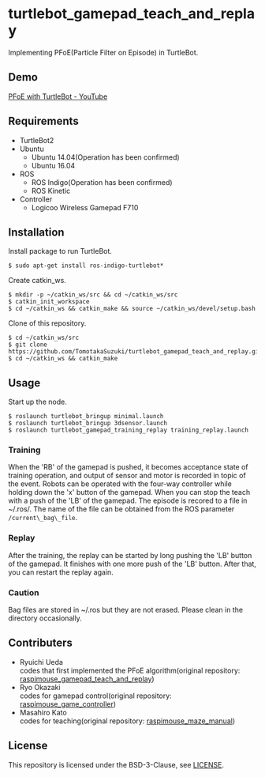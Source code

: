 # turtlebot_gamepad_teach_and_replay
Implementing PFoE(Particle Filter on Episode) in TurtleBot. 
## Demo
[PFoE with TurtleBot - YouTube](https://www.youtube.com/watch?v=HcmX92bSTL8&feature=youtu.be)
## Requirements
* TurtleBot2
* Ubuntu
  * Ubuntu 14.04(Operation has been confirmed)
  * Ubuntu 16.04
* ROS
  * ROS Indigo(Operation has been confirmed)
  * ROS Kinetic
* Controller
  * Logicoo Wireless Gamepad F710
## Installation
Install package to run TurtleBot.
```
$ sudo apt-get install ros-indigo-turtlebot*
```
Create catkin_ws.
```
$ mkdir -p ~/catkin_ws/src && cd ~/catkin_ws/src
$ catkin_init_workspace
$ cd ~/catkin_ws && catkin_make && source ~/catkin_ws/devel/setup.bash
```
Clone of this repository.
```
$ cd ~/catkin_ws/src
$ git clone https://github.com/TomotakaSuzuki/turtlebot_gamepad_teach_and_replay.git
$ cd ~/catkin_ws && catkin_make
```
## Usage
Start up the node.
```
$ roslaunch turtlebot_bringup minimal.launch
$ roslaunch turtlebot_bringup 3dsensor.launch
$ roslaunch turtlebot_gamepad_training_replay training_replay.launch
```
### Training
When the 'RB' of the gamepad is pushed, it becomes acceptance state of training operation, and output of sensor and motor is recorded in topic of the event. Robots can be operated with the four-way controller while holding down the 'x' button of the gamepad. When you can stop the teach with a push of the 'LB' of the gamepad. The episode is recored to a file in ~/.ros/. The name of the file can be obtained from the ROS parameter `/current\_bag\_file`.
### Replay
After the training, the replay can be started by long pushing the 'LB' button of the gamepad. It finishes with one more push of the 'LB' button. After that, you can restart the replay again.  
### Caution
Bag files are stored in ~/.ros but they are not erased. Please clean in the directory occasionally.
## Contributers
* Ryuichi Ueda  
codes that first implemented the PFoE algorithm(original repository: [raspimouse_gamepad_teach_and_replay](https://github.com/ryuichiueda/raspimouse_gamepad_teach_and_replay))
* Ryo Okazaki  
codes for gamepad control(original repository: [raspimouse_game_controller](https://github.com/zaki0929/raspimouse_game_controller))
* Masahiro Kato  
codes for teaching(original repository: [raspimouse_maze_manual](https://github.com/kato-masahiro/raspimouse_maze_manual))
## License
This repository is licensed under the BSD-3-Clause, see [LICENSE](https://github.com/TomotakaSuzuki/turtlebot_gamepad_teach_and_replay/blob/master/LICENSE).